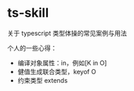 # ts-skill
关于 typescript 类型体操的常见案例与用法

个人的一些心得：
- 编译对象属性：in，例如[K in O]
- 健值生成联合类型，keyof O
- 约束类型 extends